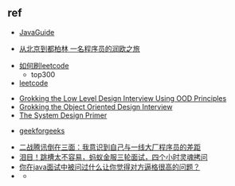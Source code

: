 

## ref


+ [JavaGuide](https://github.com/Snailclimb/JavaGuide)

+ [从北京到都柏林 一名程序员的润欧之旅](https://zhuanlan.zhihu.com/p/603300157)


<!-- 算法 -->
+ [如何刷leetcode](https://www.zhihu.com/question/280279208/answer/704774024)
    + top300
+ [leetcode](https://leetcode.com/problemset/all/)
<!-- OOD -->
+ [Grokking the Low Level Design Interview Using OOD Principles](https://www.educative.io/courses/grokking-the-low-level-design-interview-using-ood-principles)
+ [Grokking the Object Oriented Design Interview](https://github.com/tssovi/grokking-the-object-oriented-design-interview)
+ [The System Design Primer](https://github.com/donnemartin/system-design-primer)



<!-- portal -->
+ [geekforgeeks](https://www.geeksforgeeks.org/)


<!-- practice -->
+ [二战腾讯倒在三面：我意识到自己与一线大厂程序员的差距](https://zhuanlan.zhihu.com/p/644629092)
+ [泪目！跳槽太不容易，蚂蚁金服三轮面试，四个小时灵魂拷问](https://zhuanlan.zhihu.com/p/642348888)
+ [你在java面试中被问过什么让你觉得对方逼格很高的问题？](https://www.zhihu.com/question/53673888/answer/2919030279)
+ [](https://www.zhihu.com/people/95-88-97-73)
    + [](https://www.zhihu.com/question/53673888/answer/3310087759)
